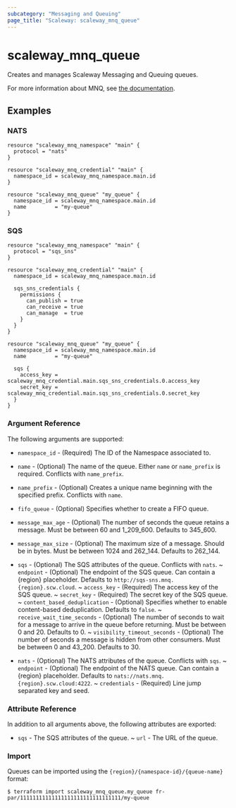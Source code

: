 ```yaml
---
subcategory: "Messaging and Queuing"
page_title: "Scaleway: scaleway_mnq_queue"
---
```


# scaleway_mnq_queue

Creates and manages Scaleway Messaging and Queuing queues.

For more information about MNQ, see [the documentation](https://www.scaleway.com/en/developers/api/messaging-and-queuing/).

## Examples

### NATS

```hcl
resource "scaleway_mnq_namespace" "main" {
  protocol = "nats"
}

resource "scaleway_mnq_credential" "main" {
  namespace_id = scaleway_mnq_namespace.main.id
}

resource "scaleway_mnq_queue" "my_queue" {
  namespace_id = scaleway_mnq_namespace.main.id
  name         = "my-queue"
}
```

### SQS

```hcl
resource "scaleway_mnq_namespace" "main" {
  protocol = "sqs_sns"
}

resource "scaleway_mnq_credential" "main" {
  namespace_id = scaleway_mnq_namespace.main.id

  sqs_sns_credentials {
    permissions {
      can_publish = true
      can_receive = true
      can_manage  = true
    }
  }
}

resource "scaleway_mnq_queue" "my_queue" {
  namespace_id = scaleway_mnq_namespace.main.id
  name         = "my-queue"

  sqs {
    access_key = scaleway_mnq_credential.main.sqs_sns_credentials.0.access_key
    secret_key = scaleway_mnq_credential.main.sqs_sns_credentials.0.secret_key
  }
}
```

### Argument Reference

The following arguments are supported:

* `namespace_id` - (Required) The ID of the Namespace associated to.

* `name` - (Optional) The name of the queue. Either `name` or `name_prefix` is required. Conflicts with `name_prefix`.

* `name_prefix` - (Optional) Creates a unique name beginning with the specified prefix. Conflicts with `name`.

* `fifo_queue` - (Optional) Specifies whether to create a FIFO queue.

* `message_max_age` - (Optional) The number of seconds the queue retains a message. Must be between 60 and 1_209_600. Defaults to 345_600.

* `message_max_size` - (Optional) The maximum size of a message. Should be in bytes. Must be between 1024 and 262_144. Defaults to 262_144.

* `sqs` - (Optional) The SQS attributes of the queue. Conflicts with `nats`.
  ~ `endpoint` - (Optional) The endpoint of the SQS queue. Can contain a {region} placeholder. Defaults to `http://sqs-sns.mnq.{region}.scw.cloud`.
  ~ `access_key` - (Required) The access key of the SQS queue.
  ~ `secret_key` - (Required) The secret key of the SQS queue.
  ~ `content_based_deduplication` - (Optional) Specifies whether to enable content-based deduplication. Defaults to `false`.
  ~ `receive_wait_time_seconds` - (Optional) The number of seconds to wait for a message to arrive in the queue before returning. Must be between 0 and 20. Defaults to 0.
  ~ `visibility_timeout_seconds` - (Optional) The number of seconds a message is hidden from other consumers. Must be between 0 and 43_200. Defaults to 30.

* `nats` - (Optional) The NATS attributes of the queue. Conflicts with `sqs`.
  ~ `endpoint` - (Optional) The endpoint of the NATS queue. Can contain a {region} placeholder. Defaults to `nats://nats.mnq.{region}.scw.cloud:4222`.
  ~ `credentials` - (Required) Line jump separated key and seed.


### Attribute Reference

In addition to all arguments above, the following attributes are exported:

* `sqs` - The SQS attributes of the queue.
  ~ `url` - The URL of the queue.

### Import

Queues can be imported using the `{region}/{namespace-id}/{queue-name}` format:

```shell
$ terraform import scaleway_mnq_queue.my_queue fr-par/11111111111111111111111111111111/my-queue
```

